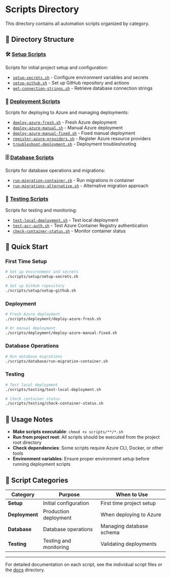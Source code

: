 # Scripts Directory

This directory contains all automation scripts organized by category.

## 📁 Directory Structure

### 🛠️ [Setup Scripts](./setup/)
Scripts for initial project setup and configuration:
- [`setup-secrets.sh`](./setup/setup-secrets.sh) - Configure environment variables and secrets
- [`setup-github.sh`](./setup/setup-github.sh) - Set up GitHub repository and actions
- [`get-connection-strings.sh`](./setup/get-connection-strings.sh) - Retrieve database connection strings

### 🚀 [Deployment Scripts](./deployment/)
Scripts for deploying to Azure and managing deployments:
- [`deploy-azure-fresh.sh`](./deployment/deploy-azure-fresh.sh) - Fresh Azure deployment
- [`deploy-azure-manual.sh`](./deployment/deploy-azure-manual.sh) - Manual Azure deployment
- [`deploy-azure-manual-fixed.sh`](./deployment/deploy-azure-manual-fixed.sh) - Fixed manual deployment
- [`register-azure-providers.sh`](./deployment/register-azure-providers.sh) - Register Azure resource providers
- [`troubleshoot-deployment.sh`](./deployment/troubleshoot-deployment.sh) - Deployment troubleshooting

### 🗄️ [Database Scripts](./database/)
Scripts for database operations and migrations:
- [`run-migration-container.sh`](./database/run-migration-container.sh) - Run migrations in container
- [`run-migrations-alternative.sh`](./database/run-migrations-alternative.sh) - Alternative migration approach

### 🧪 [Testing Scripts](./testing/)
Scripts for testing and monitoring:
- [`test-local-deployment.sh`](./testing/test-local-deployment.sh) - Test local deployment
- [`test-acr-auth.sh`](./testing/test-acr-auth.sh) - Test Azure Container Registry authentication
- [`check-container-status.sh`](./testing/check-container-status.sh) - Monitor container status

## 🚀 Quick Start

### First Time Setup
```bash
# Set up environment and secrets
./scripts/setup/setup-secrets.sh

# Set up GitHub repository
./scripts/setup/setup-github.sh
```

### Deployment
```bash
# Fresh Azure deployment
./scripts/deployment/deploy-azure-fresh.sh

# Or manual deployment
./scripts/deployment/deploy-azure-manual-fixed.sh
```

### Database Operations
```bash
# Run database migrations
./scripts/database/run-migration-container.sh
```

### Testing
```bash
# Test local deployment
./scripts/testing/test-local-deployment.sh

# Check container status
./scripts/testing/check-container-status.sh
```

## 📝 Usage Notes

- **Make scripts executable**: `chmod +x scripts/**/*.sh`
- **Run from project root**: All scripts should be executed from the project root directory
- **Check dependencies**: Some scripts require Azure CLI, Docker, or other tools
- **Environment variables**: Ensure proper environment setup before running deployment scripts

## 🔧 Script Categories

| Category | Purpose | When to Use |
|----------|---------|-------------|
| **Setup** | Initial configuration | First time project setup |
| **Deployment** | Production deployment | When deploying to Azure |
| **Database** | Database operations | Managing database schema |
| **Testing** | Testing and monitoring | Validating deployments |

---

For detailed documentation on each script, see the individual script files or the [docs](../docs/) directory.
